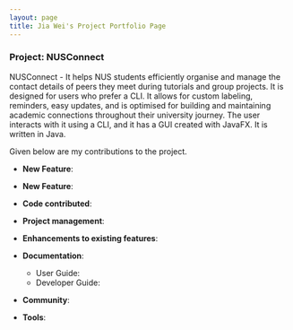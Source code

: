 ```yaml
---
layout: page
title: Jia Wei's Project Portfolio Page
---
```


### Project: NUSConnect

NUSConnect - It helps NUS students efficiently organise and manage the contact details of peers they meet during
tutorials and group projects. It is designed for users who prefer a CLI. It allows for custom labeling, reminders, easy
updates, and is optimised for building and maintaining academic connections throughout their university journey.
The user interacts with it using a CLI, and it has a GUI created with JavaFX.
It is written in Java.

Given below are my contributions to the project.

* **New Feature**:

* **New Feature**:

* **Code contributed**:

* **Project management**:

* **Enhancements to existing features**:

* **Documentation**:
    * User Guide:
    * Developer Guide:

* **Community**:

* **Tools**:

